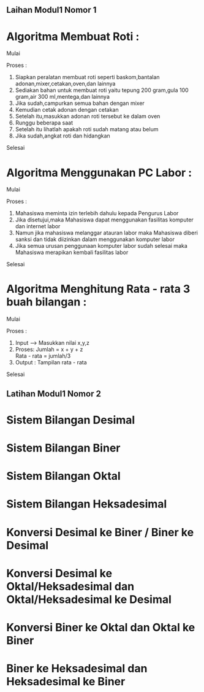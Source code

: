 ## Laihan Modul1 Nomor 1

# Algoritma Membuat Roti :

Mulai

Proses :
  1. Siapkan peralatan membuat roti seperti baskom,bantalan adonan,mixer,cetakan,oven,dan lainnya
  2. Sediakan bahan untuk membuat roti yaitu tepung 200 gram,gula 100 gram,air 300 ml,mentega,dan lainnya
  3. Jika sudah,campurkan semua  bahan dengan mixer
  4. Kemudian cetak adonan dengan cetakan
  5. Setelah itu,masukkan adonan roti tersebut ke dalam oven
  6. Runggu beberapa saat
  7. Setelah itu lihatlah apakah roti sudah matang atau belum
  8. Jika sudah,angkat roti dan hidangkan
  
Selesai


# Algoritma Menggunakan PC Labor :

Mulai 

Proses :
  1. Mahasiswa meminta izin terlebih dahulu kepada Pengurus Labor
  2. Jika disetujui,maka Mahasiswa dapat menggunakan fasilitas komputer dan internet labor
  3. Namun jika mahasiswa melanggar atauran labor maka Mahasiswa diberi sanksi dan tidak diizinkan dalam menggunakan komputer labor
  4. Jika semua urusan penggunaan komputer labor sudah selesai maka Mahasiswa merapikan kembali fasilitas labor

Selesai


# Algoritma Menghitung Rata - rata 3 buah bilangan :

Mulai

Proses :
  1. Input --> Masukkan nilai x,y,z
  2. Proses: Jumlah = x + y + z  
             Rata - rata = jumlah/3
  3. Output : Tampilan rata - rata

Selesai


## Latihan Modul1 Nomor 2

# Sistem Bilangan Desimal
# Sistem Bilangan Biner
# Sistem Bilangan Oktal
# Sistem Bilangan Heksadesimal
# Konversi Desimal ke Biner / Biner ke Desimal
# Konversi Desimal ke Oktal/Heksadesimal dan Oktal/Heksadesimal ke Desimal
# Konversi Biner ke Oktal dan Oktal ke Biner
# Biner ke Heksadesimal dan Heksadesimal ke Biner


